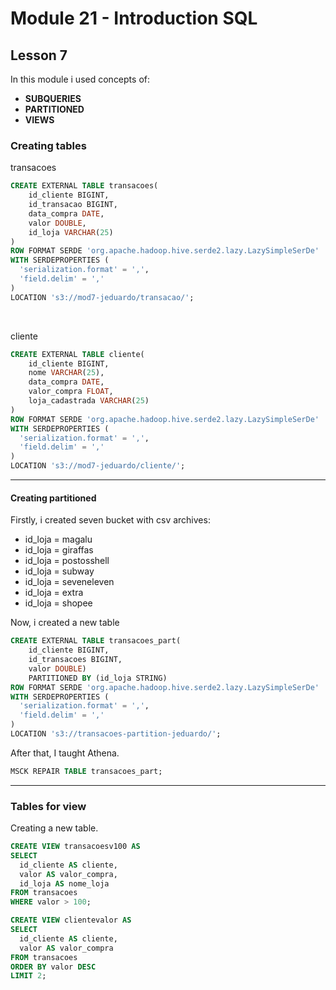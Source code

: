# **Module 21 - Introduction SQL**

## **Lesson 7**

In this module i used concepts of:
- **SUBQUERIES**
- **PARTITIONED**
- **VIEWS**

### **Creating tables**

transacoes
```sql
CREATE EXTERNAL TABLE transacoes(
    id_cliente BIGINT,
    id_transacao BIGINT,
    data_compra DATE,
    valor DOUBLE,
    id_loja VARCHAR(25)
)
ROW FORMAT SERDE 'org.apache.hadoop.hive.serde2.lazy.LazySimpleSerDe'
WITH SERDEPROPERTIES (
  'serialization.format' = ',',
  'field.delim' = ','
)
LOCATION 's3://mod7-jeduardo/transacao/';
```
<br>

cliente
```sql
CREATE EXTERNAL TABLE cliente(
    id_cliente BIGINT,
    nome VARCHAR(25),
    data_compra DATE,
    valor_compra FLOAT,
    loja_cadastrada VARCHAR(25)
)
ROW FORMAT SERDE 'org.apache.hadoop.hive.serde2.lazy.LazySimpleSerDe'
WITH SERDEPROPERTIES (
  'serialization.format' = ',',
  'field.delim' = ','
)
LOCATION 's3://mod7-jeduardo/cliente/';
```
---
#### **Creating partitioned**

Firstly, i created seven bucket with csv archives:
- id_loja = magalu
- id_loja = giraffas
- id_loja = postosshell
- id_loja = subway
- id_loja = seveneleven
- id_loja = extra
- id_loja = shopee

Now, i created a new table
```sql
CREATE EXTERNAL TABLE transacoes_part(
    id_cliente BIGINT,
    id_transacoes BIGINT,
    valor DOUBLE)
    PARTITIONED BY (id_loja STRING)
ROW FORMAT SERDE 'org.apache.hadoop.hive.serde2.lazy.LazySimpleSerDe'
WITH SERDEPROPERTIES (
  'serialization.format' = ',',
  'field.delim' = ','
)
LOCATION 's3://transacoes-partition-jeduardo/';
```

After that, I taught Athena.

```sql
MSCK REPAIR TABLE transacoes_part;
```
---
### **Tables for view**
Creating a new table.
```sql
CREATE VIEW transacoesv100 AS
SELECT
  id_cliente AS cliente,
  valor AS valor_compra,
  id_loja AS nome_loja
FROM transacoes
WHERE valor > 100;
```

```sql
CREATE VIEW clientevalor AS
SELECT
  id_cliente AS cliente,
  valor AS valor_compra
FROM transacoes
ORDER BY valor DESC
LIMIT 2;
```
